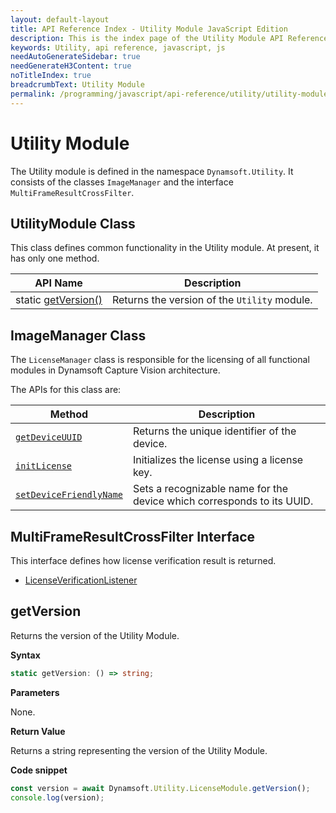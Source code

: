 ```yaml
---
layout: default-layout
title: API Reference Index - Utility Module JavaScript Edition
description: This is the index page of the Utility Module API Reference
keywords: Utility, api reference, javascript, js
needAutoGenerateSidebar: true
needGenerateH3Content: true
noTitleIndex: true
breadcrumbText: Utility Module
permalink: /programming/javascript/api-reference/utility/utility-module.html
---
```


# Utility Module

The Utility module is defined in the namespace `Dynamsoft.Utility`. It consists of the classes `ImageManager` and the interface `MultiFrameResultCrossFilter`.

## UtilityModule Class

This class defines common functionality in the Utility module. At present, it has only one method.

| API Name                           | Description                                  |
| ---------------------------------- | -------------------------------------------- |
| static [getVersion()](#getversion) | Returns the version of the `Utility` module. |

## ImageManager Class

The `LicenseManager` class is responsible for the licensing of all functional modules in Dynamsoft Capture Vision architecture.

The APIs for this class are:

| Method                                                                | Description                                                            |
| --------------------------------------------------------------------- | ---------------------------------------------------------------------- |
| [`getDeviceUUID`](./license-manager.md#getdeviceuuid)                 | Returns the unique identifier of the device.                           |
| [`initLicense`](./license-manager.md#initlicense)                     | Initializes the license using a license key.                           |
| [`setDeviceFriendlyName`](./license-manager.md#setdevicefriendlyname) | Sets a recognizable name for the device which corresponds to its UUID. |

## MultiFrameResultCrossFilter Interface

This interface defines how license verification result is returned.

* [LicenseVerificationListener](./license-verification-listener.md)

## getVersion

Returns the version of the Utility Module.

**Syntax**

```typescript
static getVersion: () => string;
```

**Parameters**

None.

**Return Value**

Returns a string representing the version of the Utility Module.

**Code snippet**

```javascript
const version = await Dynamsoft.Utility.LicenseModule.getVersion();
console.log(version);
```
